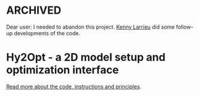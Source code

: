 # ARCHIVED

Dear user: I needed to abandon this project. [Kenny Larrieu](https://github.com/klarrieu/hy2opt) did some follow-up developments of the code.

# Hy2Opt - a 2D model setup and optimization interface

[Read more about the code, instructions and principles](https://sschwindt.github.io/hy2opt-wiki/).
